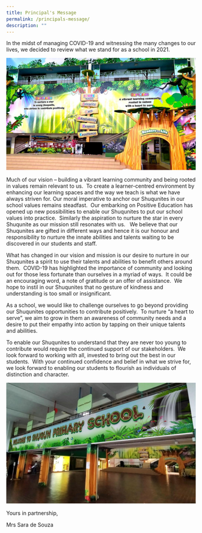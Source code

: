 ```yaml
---
title: Principal's Message
permalink: /principals-message/
description: ""
---
```

<p>In the midst of managing COVID-19 and witnessing the many changes to our lives, we decided to review what we stand for as a school in 2021.</p>

![](/images/FEATURE-WALL-@-CONCOURSE_VISUAL-2-1024x604.jpg)
<p>Much of our vision &ndash; building a vibrant learning community and being rooted in values remain relevant to us.&nbsp; To create a learner-centred environment by enhancing our learning spaces and the way we teach is what we have always striven for. Our moral imperative to anchor our Shuqunites in our school values remains steadfast.&nbsp; Our embarking on Positive Education has opened up new possibilities to enable our Shuqunites to put our school values into practice.&nbsp; Similarly the aspiration to nurture the star in every Shuqunite as our mission still resonates with us.&nbsp;&nbsp; We believe that our Shuqunites are gifted in different ways and hence it is our honour and responsibility to nurture the innate abilities and talents waiting to be discovered in our students and staff.</p>
<p>What has changed in our vision and mission is our desire to nurture in our Shuqunites a spirit to use their talents and abilities to benefit others around them.&nbsp; COVID-19 has highlighted the importance of community and looking out for those less fortunate than ourselves in a myriad of ways.&nbsp; It could be an encouraging word, a note of gratitude or an offer of assistance.&nbsp; We hope to instil in our Shuqunites that no gesture of kindness and understanding is too small or insignificant.</p>
<p>As a school, we would like to challenge ourselves to go beyond providing our Shuqunites opportunities to contribute positively.&nbsp; To nurture &ldquo;a heart to serve&rdquo;, we aim to grow in them an awareness of community needs and a desire to put their empathy into action by tapping on their unique talents and abilities.</p>
<p>To enable our Shuqunites to understand that they are never too young to contribute would require the continued support of our stakeholders.&nbsp; We look forward to working with all, invested to bring out the best in our students.&nbsp; With your continued confidence and belief in what we strive for, we look forward to enabling our students to flourish as individuals of distinction and character.</p>

![](/images/0002-1024x652.jpg)
<p>Yours in partnership,</p>
<p>Mrs Sara de Souza</p>